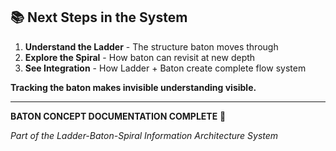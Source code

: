 ## 📚 Next Steps in the System

1. **Understand the Ladder** - The structure baton moves through
2. **Explore the Spiral** - How baton can revisit at new depth
3. **See Integration** - How Ladder + Baton create complete flow system

**Tracking the baton makes invisible understanding visible.**

---

**BATON CONCEPT DOCUMENTATION COMPLETE** 🏃

*Part of the Ladder-Baton-Spiral Information Architecture System*
